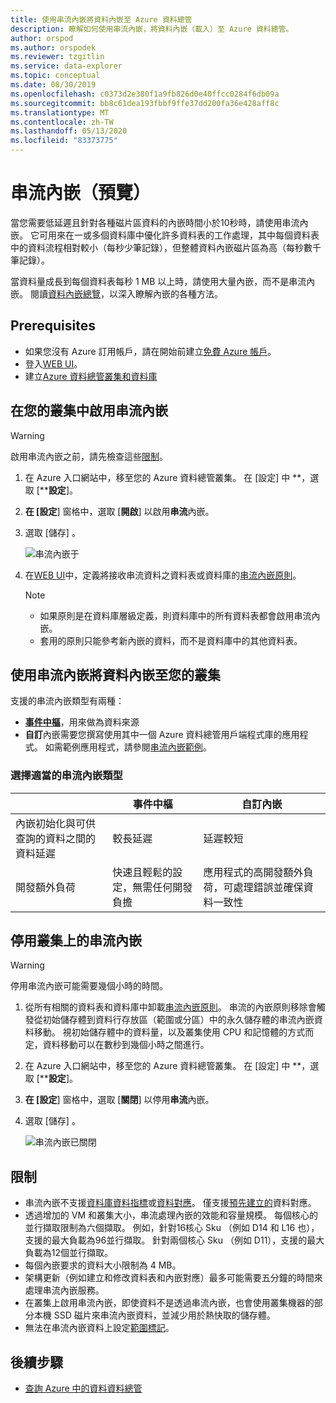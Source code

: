 ```yaml
---
title: 使用串流內嵌將資料內嵌至 Azure 資料總管
description: 瞭解如何使用串流內嵌，將資料內嵌（載入）至 Azure 資料總管。
author: orspod
ms.author: orspodek
ms.reviewer: tzgitlin
ms.service: data-explorer
ms.topic: conceptual
ms.date: 08/30/2019
ms.openlocfilehash: c0373d2e380f1a9fb826d0e40ffcc0284f6db09a
ms.sourcegitcommit: bb8c61dea193fbbf9ffe37dd200fa36e428aff8c
ms.translationtype: MT
ms.contentlocale: zh-TW
ms.lasthandoff: 05/13/2020
ms.locfileid: "83373775"
---
```

# <a name="streaming-ingestion-preview"></a>串流內嵌（預覽）

當您需要低延遲且針對各種磁片區資料的內嵌時間小於10秒時，請使用串流內嵌。 它可用來在一或多個資料庫中優化許多資料表的工作處理，其中每個資料表中的資料流程相對較小（每秒少筆記錄），但整體資料內嵌磁片區為高（每秒數千筆記錄）。 

當資料量成長到每個資料表每秒 1 MB 以上時，請使用大量內嵌，而不是串流內嵌。 閱讀[資料內嵌總覽](ingest-data-overview.md)，以深入瞭解內嵌的各種方法。

## <a name="prerequisites"></a>Prerequisites

* 如果您沒有 Azure 訂用帳戶，請在開始前建立[免費 Azure 帳戶](https://azure.microsoft.com/free/)。
* 登入[WEB UI](https://dataexplorer.azure.com/)。
* 建立[Azure 資料總管叢集和資料庫](create-cluster-database-portal.md)

## <a name="enable-streaming-ingestion-on-your-cluster"></a>在您的叢集中啟用串流內嵌

> [!WARNING]
> 啟用串流內嵌之前，請先檢查這些[限制](#limitations)。

1. 在 Azure 入口網站中，移至您的 Azure 資料總管叢集。 在 [設定] 中 **，選取 [****設定**]。 
1. **在 [設定**] 窗格中，選取 [**開啟**] 以啟用**串流**內嵌。
1. 選取 [儲存]  。
 
    ![串流內嵌于](media/ingest-data-streaming/streaming-ingestion-on.png)
 
1. 在[WEB UI](https://dataexplorer.azure.com/)中，定義將接收串流資料之資料表或資料庫的[串流內嵌原則](kusto/management/streamingingestionpolicy.md)。 

    > [!NOTE]
    > * 如果原則是在資料庫層級定義，則資料庫中的所有資料表都會啟用串流內嵌。
    > * 套用的原則只能參考新內嵌的資料，而不是資料庫中的其他資料表。

## <a name="use-streaming-ingestion-to-ingest-data-to-your-cluster"></a>使用串流內嵌將資料內嵌至您的叢集

支援的串流內嵌類型有兩種：


* [**事件中樞**](ingest-data-event-hub.md)，用來做為資料來源
* **自訂**內嵌需要您撰寫使用其中一個 Azure 資料總管用戶端程式庫的應用程式。 如需範例應用程式，請參閱[串流內嵌範例](https://github.com/Azure/azure-kusto-samples-dotnet/tree/master/client/StreamingIngestionSample)。

### <a name="choose-the-appropriate-streaming-ingestion-type"></a>選擇適當的串流內嵌類型

|   |事件中樞  |自訂內嵌  |
|---------|---------|---------|
|內嵌初始化與可供查詢的資料之間的資料延遲   |    較長延遲     |   延遲較短      |
|開發額外負荷    |   快速且輕鬆的設定，無需任何開發負擔    |   應用程式的高開發額外負荷，可處理錯誤並確保資料一致性     |

## <a name="disable-streaming-ingestion-on-your-cluster"></a>停用叢集上的串流內嵌

> [!WARNING]
> 停用串流內嵌可能需要幾個小時的時間。

1. 從所有相關的資料表和資料庫中卸載[串流內嵌原則](kusto/management/streamingingestionpolicy.md)。 串流的內嵌原則移除會觸發從初始儲存體到資料行存放區（範圍或分區）中的永久儲存體的串流內嵌資料移動。 視初始儲存體中的資料量，以及叢集使用 CPU 和記憶體的方式而定，資料移動可以在數秒到幾個小時之間進行。
1. 在 Azure 入口網站中，移至您的 Azure 資料總管叢集。 在 [設定] 中 **，選取 [****設定**]。 
1. **在 [設定**] 窗格中，選取 [**關閉**] 以停用**串流**內嵌。
1. 選取 [儲存]  。

    ![串流內嵌已關閉](media/ingest-data-streaming/streaming-ingestion-off.png)

## <a name="limitations"></a>限制

* 串流內嵌不支援[資料庫資料指標](kusto/management/databasecursor.md)或[資料對應](kusto/management/mappings.md)。 僅支援[預先建立的](kusto/management/create-ingestion-mapping-command.md)資料對應。 
* 透過增加的 VM 和叢集大小，串流處理內嵌的效能和容量規模。 每個核心的並行擷取限制為六個擷取。 例如，針對16核心 Sku （例如 D14 和 L16 也），支援的最大負載為96並行擷取。 針對兩個核心 Sku （例如 D11），支援的最大負載為12個並行擷取。
* 每個內嵌要求的資料大小限制為 4 MB。
* 架構更新（例如建立和修改資料表和內嵌對應）最多可能需要五分鐘的時間來處理串流內嵌服務。
* 在叢集上啟用串流內嵌，即使資料不是透過串流內嵌，也會使用叢集機器的部分本機 SSD 磁片來串流內嵌資料，並減少用於熱快取的儲存體。
* 無法在串流內嵌資料上設定[範圍標記](kusto/management/extents-overview.md#extent-tagging)。

## <a name="next-steps"></a>後續步驟

* [查詢 Azure 中的資料資料總管](web-query-data.md)

